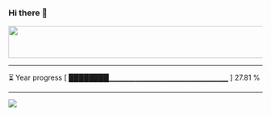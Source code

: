### Hi there 👋

<a href="https://dev.chrisewart.com/spotify?open">
    <img src="https://dev.chrisewart.com/spotify" width="540" height="64">
</a> 


---
⏳ Year progress [ ████████▁▁▁▁▁▁▁▁▁▁▁▁▁▁▁▁▁▁▁▁▁▁ ] 27.81 %

---
![](https://komarev.com/ghpvc/?username=ChrisE217&color=656d6f&abbreviated=true&label=Views&style=for-the-badge)


